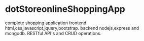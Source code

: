 # dotStoreonlineShoppingApp
complete shopping application frontend html,css,javascript,jquery,bootstrap. backend nodejs,express and mongodb. RESTful API's and CRUD operations.
